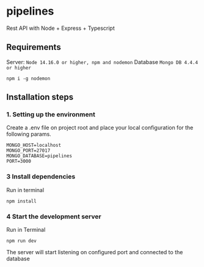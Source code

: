 # pipelines
Rest API with Node + Express + Typescript

## Requirements

Server: `Node 14.16.0 or higher, npm and nodemon`
Database `Mongo DB 4.4.4 or higher`
```shell script
npm i -g nodemon
```
## Installation steps
### 1. Setting up the environment
Create a .env file on project root and place your local configuration for the following params.
```dotenv
MONGO_HOST=localhost
MONGO_PORT=27017
MONGO_DATABASE=pipelines
PORT=3000
```
### 3 Install dependencies
Run in terminal
```shell script
npm install
```

### 4 Start the development server
Run in Terminal
```shell script
npm run dev
```
The server will start listening on configured port and connected to the database



